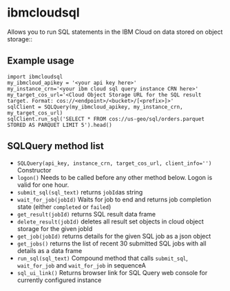 # ibmcloudsql

Allows you to run SQL statements in the IBM Cloud on data stored on object storage::

## Example usage
```
import ibmcloudsql
my_ibmcloud_apikey = '<your api key here>'
my_instance_crn='<your ibm cloud sql query instance CRN here>'
my_target_cos_url='<Cloud Object Storage URL for the SQL result target. Format: cos://<endpoint>/<bucket>/[<prefix>]>'
sqlClient = SQLQuery(my_ibmcloud_apikey, my_instance_crn, my_target_cos_url)
sqlClient.run_sql('SELECT * FROM cos://us-geo/sql/orders.parquet STORED AS PARQUET LIMIT 5').head()
```

## SQLQuery method list
 * `SQLQuery(api_key, instance_crn, target_cos_url, client_info='')` Constructor
 * `logon()` Needs to be called before any other method below. Logon is valid for one hour.
 * `submit_sql(sql_text)` returns `jobId`as string
 * `wait_for_job(jobId)` Waits for job to end and returns job completion state (either `completed` or `failed`)
 * `get_result(jobId)` returns SQL result data frame
 * `delete_result(jobId)` deletes all result set objects in cloud object storage for the given jobId
 * `get_job(jobId)` returns details for the given SQL job as a json object
 * `get_jobs()` returns the list of recent 30 submitted SQL jobs with all details as a data frame
 * `run_sql(sql_text)` Compound method that calls `submit_sql`, `wait_for_job` and `wait_for_job` in sequenceA
 * `sql_ui_link()` Returns browser link for SQL Query web console for currently configured instance
